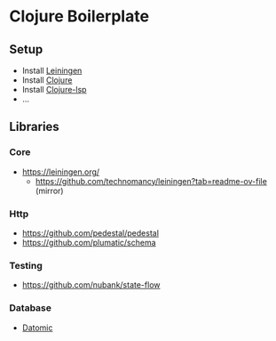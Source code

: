 # Clojure Boilerplate

## Setup

- Install [Leiningen](https://leiningen.org/)
- Install [Clojure](https://clojure.org/guides/getting_started)
- Install [Clojure-lsp](https://clojure-lsp.github.io/clojure-lsp/installation/)
- ...

## Libraries

### Core
- https://leiningen.org/
  - https://github.com/technomancy/leiningen?tab=readme-ov-file (mirror)

### Http
- https://github.com/pedestal/pedestal
- https://github.com/plumatic/schema

### Testing
- https://github.com/nubank/state-flow

### Database
- [Datomic](https://github.com/omariosouto/nunos-study/tree/7b3f9c6fff7efa11fa83aac3e194455e5e8b4035/101/database)